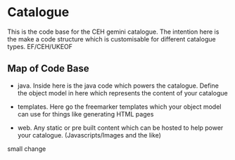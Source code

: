 # Catalogue

This is the code base for the CEH gemini catalogue. The intention here is the make a code structure which is customisable for different catalogue types. EF/CEH/UKEOF

## Map of Code Base

- java. Inside here is the java code which powers the catalogue. Define the object model in here which represents the content of your catalogue

- templates. Here go the freemarker templates which your object model can use for things like generating HTML pages

- web. Any static or pre built content which can be hosted to help power your catalogue. (Javascripts/Images and the like)

small change